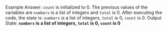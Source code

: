 Example Answer: 
`count` is initialized to 0. The previous values of the variables are `numbers` is a list of integers and `total` is 0. After executing the code, the state is: `numbers` is a list of integers, `total` is 0, `count` is 0.
Output State: **`numbers` is a list of integers, `total` is 0, `count` is 0**